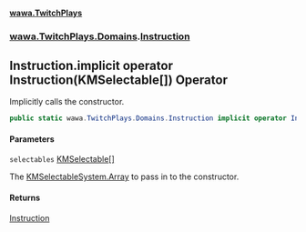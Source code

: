 #### [wawa.TwitchPlays](index.md 'index')
### [wawa.TwitchPlays.Domains](wawa.TwitchPlays.Domains.md 'wawa.TwitchPlays.Domains').[Instruction](Instruction.md 'wawa.TwitchPlays.Domains.Instruction')

## Instruction.implicit operator Instruction(KMSelectable[]) Operator

Implicitly calls the constructor.

```csharp
public static wawa.TwitchPlays.Domains.Instruction implicit operator Instruction(KMSelectable[] selectables);
```
#### Parameters

<a name='wawa.TwitchPlays.Domains.Instruction.op_Implicitwawa.TwitchPlays.Domains.Instruction(KMSelectable[]).selectables'></a>

`selectables` [KMSelectable](https://docs.microsoft.com/en-us/dotnet/api/KMSelectable 'KMSelectable')[[]](https://docs.microsoft.com/en-us/dotnet/api/System.Array 'System.Array')

The [KMSelectable](https://docs.microsoft.com/en-us/dotnet/api/KMSelectable 'KMSelectable')[System.Array](https://docs.microsoft.com/en-us/dotnet/api/System.Array 'System.Array') to pass in to the constructor.

#### Returns
[Instruction](Instruction.md 'wawa.TwitchPlays.Domains.Instruction')